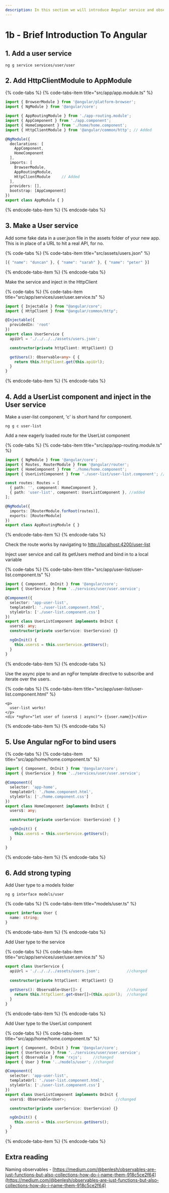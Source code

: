 ```yaml
---
description: In this section we will introduce Angular service and observables
---
```


# 1b -  Brief Introduction To Angular

## 1. Add a user service 

```text
ng g service services/user/user
```

## 2. Add HttpClientModule to AppModule

{% code-tabs %}
{% code-tabs-item title="src/app/app.module.ts" %}
```typescript
import { BrowserModule } from '@angular/platform-browser';
import { NgModule } from '@angular/core';

import { AppRoutingModule } from './app-routing.module';
import { AppComponent } from './app.component';
import { HomeComponent } from './home/home.component';
import { HttpClientModule } from '@angular/common/http'; // Added

@NgModule({
  declarations: [
    AppComponent,
    HomeComponent
  ],
  imports: [
    BrowserModule,
    AppRoutingModule,
    HttpClientModule     // Added
  ],
  providers: [],
  bootstrap: [AppComponent]
})
export class AppModule { }

```
{% endcode-tabs-item %}
{% endcode-tabs %}

## 3. Make a User service

Add some fake data in a user.json file in the assets folder of your new app. This is in place of a URL to hit a real API, for no.

{% code-tabs %}
{% code-tabs-item title="src/assets/users.json" %}
```javascript
[{ "name": "duncan" }, { "name": "sarah" }, { "name": "peter" }]
```
{% endcode-tabs-item %}
{% endcode-tabs %}

Make the service and inject in the HttpClient

{% code-tabs %}
{% code-tabs-item title="src/app/services/user/user.service.ts" %}
```typescript
import { Injectable } from "@angular/core";
import { HttpClient } from "@angular/common/http";

@Injectable({
  providedIn: 'root'
})
export class UserService {
  apiUrl = './../../../assets/users.json';

  constructor(private httpClient: HttpClient) {}

  getUsers(): Observable<any> { {
    return this.httpClient.get(this.apiUrl);
  }
}
```
{% endcode-tabs-item %}
{% endcode-tabs %}

## 4. Add a UserList component and inject in the User service

Make a user-list component, 'c' is short hand for component.

```text
ng g c user-list
```

Add a new eagerly loaded route for the UserList component

{% code-tabs %}
{% code-tabs-item title="src/app/app-routing.module.ts" %}
```typescript
import { NgModule } from '@angular/core';
import { Routes, RouterModule } from '@angular/router';
import { HomeComponent } from './home/home.component';
import { UserListComponent } from './user-list/user-list.component'; //added

const routes: Routes = [
  { path: '', component: HomeComponent },
  { path: 'user-list', component: UserListComponent }, //added
];

@NgModule({
  imports: [RouterModule.forRoot(routes)],
  exports: [RouterModule]
})
export class AppRoutingModule { }

```
{% endcode-tabs-item %}
{% endcode-tabs %}

Check the route works by navigating to [http://localhost:4200/user-list](http://localhost:4200/user-list)

Inject user service and call its getUsers method and bind in to a local variable

{% code-tabs %}
{% code-tabs-item title="src/app/user-list/user-list.component.ts" %}
```typescript
import { Component, OnInit } from '@angular/core';
import { UserService } from '../services/user/user.service';

@Component({
  selector: 'app-user-list',
  templateUrl: './user-list.component.html',
  styleUrls: ['./user-list.component.css']
})
export class UserListComponent implements OnInit {
  users$: any;
  constructor(private userService: UserService) {}

  ngOnInit() {
    this.users$ = this.userService.getUsers();
  }
}

```
{% endcode-tabs-item %}
{% endcode-tabs %}

Use the async pipe to and an ngFor template directive to subscribe and iterate over the users.

{% code-tabs %}
{% code-tabs-item title="src/app/user-list/user-list.component.html" %}
```markup
<p>
  user-list works!
</p>
<div *ngFor="let user of (users$ | async)"> {{user.name}}</div>
```
{% endcode-tabs-item %}
{% endcode-tabs %}

## 5. Use Angular ngFor to bind users

{% code-tabs %}
{% code-tabs-item title="src/app/home/home.component.ts" %}
```typescript
import { Component, OnInit } from '@angular/core';
import { UserService } from '../services/user/user.service';

@Component({
  selector: 'app-home',
  templateUrl: './home.component.html',
  styleUrls: ['./home.component.css']
})
export class HomeComponent implements OnInit {
  users$: any;

  constructor(private userService: UserService) { }

  ngOnInit() {
    this.users$ = this.userService.getUsers();
  }

}
```
{% endcode-tabs-item %}
{% endcode-tabs %}

## 6. Add strong typing

Add User type to a models folder

```text
ng g interface models/user
```

{% code-tabs %}
{% code-tabs-item title="models/user.ts" %}
```typescript
export interface User {
  name: string;
}
```
{% endcode-tabs-item %}
{% endcode-tabs %}

Add User type to the service

{% code-tabs %}
{% code-tabs-item title="src/app/services/user/user.service.ts" %}
```typescript
export class UserService {
  apiUrl = './../../../assets/users.json';            //changed
​
  constructor(private httpClient: HttpClient) {}
​
  getUsers(): Observable<User[]> {                    //changed
    return this.httpClient.get<User[]>(this.apiUrl);  //changed
  }
}

```
{% endcode-tabs-item %}
{% endcode-tabs %}

Add User type to the UserList component

{% code-tabs %}
{% code-tabs-item title="src/app/home/home.component.ts" %}
```typescript
import { Component, OnInit } from '@angular/core';
import { UserService } from '../services/user/user.service';
import { Observable } from 'rxjs';     //changed
import { User } from '../models/user'; //changed

@Component({
  selector: 'app-user-list',
  templateUrl: './user-list.component.html',
  styleUrls: ['./user-list.component.css']
})
export class UserListComponent implements OnInit {
  users$: Observable<User>;                      //changed

  constructor(private userService: UserService) {}

  ngOnInit() {
    this.users$ = this.userService.getUsers();
  }
}

```
{% endcode-tabs-item %}
{% endcode-tabs %}

## 

## Extra reading

Naming observables - [https://medium.com/@benlesh/observables-are-just-functions-but-also-collections-how-do-i-name-them-918c5ce2f64](https://medium.com/@benlesh/observables-are-just-functions-but-also-collections-how-do-i-name-them-918c5ce2f64)

